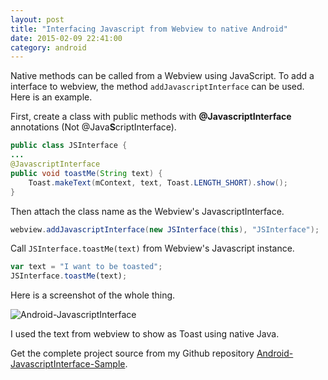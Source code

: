 ```yaml
---
layout: post
title: "Interfacing Javascript from Webview to native Android"
date: 2015-02-09 22:41:00
category: android
---
```

Native methods can be called from a Webview using JavaScript. To add a interface to webview, the method `addJavascriptInterface` can be used. Here is an example.

First, create a class with public methods with **@JavascriptInterface**
annotations (Not @Java**S**criptInterface).

```java
public class JSInterface {
...
@JavascriptInterface
public void toastMe(String text) {
    Toast.makeText(mContext, text, Toast.LENGTH_SHORT).show();
}
```

Then attach the class name as the Webview's JavascriptInterface.

```java
webview.addJavascriptInterface(new JSInterface(this), "JSInterface");
```

Call `JSInterface.toastMe(text)` from Webview's Javascript instance.

```js
var text = "I want to be toasted";
JSInterface.toastMe(text);
```

Here is a screenshot of the whole thing.

![Android-JavascriptInterface](https://github.com/mdminhazulhaque/Android-JavascriptInterface-Sample/raw/master/screen/toast.png)

I used the text from webview to show as Toast using native Java.

Get the complete project source from my Github repository [Android-JavascriptInterface-Sample](https://github.com/mdminhazulhaque/Android-JavascriptInterface-Sample).
